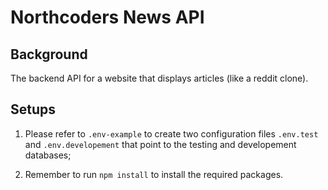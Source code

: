 # Northcoders News API

## Background

The backend API for a website that displays articles (like a reddit clone).

## Setups

1. Please refer to `.env-example` to create two configuration files `.env.test` and `.env.developement` that point to the testing and developement databases;

2. Remember to run `npm install` to install the required packages.